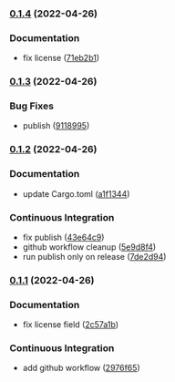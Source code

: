 ### [0.1.4](https://github.com/meskill/mystic-light-sdk/compare/v0.1.3...v0.1.4) (2022-04-26)


### Documentation

* fix license ([71eb2b1](https://github.com/meskill/mystic-light-sdk/commit/71eb2b1885f46ef8b460cf7f4cceff1f4fa324a5))

### [0.1.3](https://github.com/meskill/mystic-light-sdk/compare/v0.1.2...v0.1.3) (2022-04-26)


### Bug Fixes

* publish ([9118995](https://github.com/meskill/mystic-light-sdk/commit/911899517fb16c96888bdb0f8e7e37f8911d6d68))

### [0.1.2](https://github.com/meskill/mystic-light-sdk/compare/v0.1.1...v0.1.2) (2022-04-26)


### Documentation

* update Cargo.toml ([a1f1344](https://github.com/meskill/mystic-light-sdk/commit/a1f13448d4eb71b48e226c0f61d9b67b33de507a))


### Continuous Integration

* fix publish ([43e64c9](https://github.com/meskill/mystic-light-sdk/commit/43e64c938e4cad1abfd9078919351f50323103b0))
* github workflow cleanup ([5e9d8f4](https://github.com/meskill/mystic-light-sdk/commit/5e9d8f4fa97d05ebe0a32a3b20c09a6335bae40d))
* run publish only on release ([7de2d94](https://github.com/meskill/mystic-light-sdk/commit/7de2d94f4878777f7bc3b5352a3fd7890736a408))

### [0.1.1](https://github.com/meskill/mystic-light-sdk/compare/v0.1.0...v0.1.1) (2022-04-26)


### Documentation

* fix license field ([2c57a1b](https://github.com/meskill/mystic-light-sdk/commit/2c57a1b5dfc5b0233fdf5967e024bf19544c4399))


### Continuous Integration

* add github workflow ([2976f65](https://github.com/meskill/mystic-light-sdk/commit/2976f65ff773b7db140c61d1f199d6bbc6060b1f))
